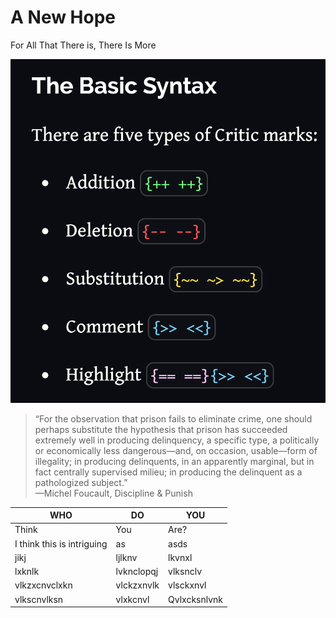 # A New Hope

For All That There is, There Is More


![less](/assets/img/critic-markup-reference.png)

> “For the observation that prison fails to eliminate crime, one should perhaps substitute the hypothesis that prison has succeeded extremely well in producing delinquency, a specific type, a politically or economically less dangerous—and, on occasion, usable—form of illegality; in producing delinquents, in an apparently marginal, but in fact centrally supervised milieu; in producing the delinquent as a pathologized subject.”<br>
—Michel Foucault, Discipline & Punish


| WHO | DO | YOU |
| --- | --- | --- |
| Think | You | Are? |
| I think this is intriguing | as | asds |
| jikj | ljlknv | lkvnxl |
| lxknlk | lvknclopqj | vlksnclv |
| vlkzxcnvclxkn | vlckzxnvlk | vlsckxnvl |
| vlkscnvlksn | vlxkcnvl | Qvlxcksnlvnk  |

